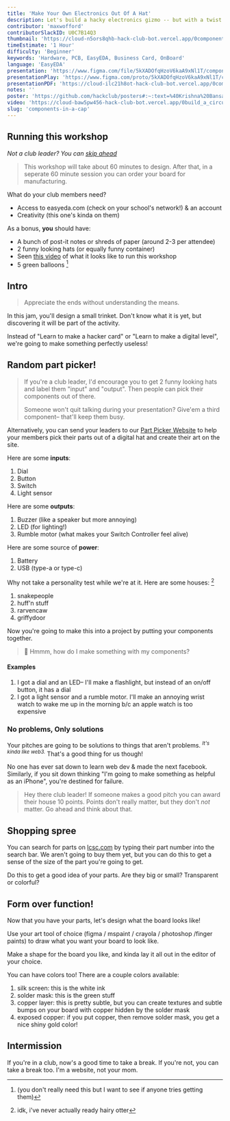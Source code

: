 ```yaml
---
title: 'Make Your Own Electronics Out Of A Hat'
description: Let's build a hacky electronics gizmo -- but with a twist -- you can only use three components that you draw out of a cap! You'll learn the basics of designing a PCB, and you can get the cards made for free, with Hack Club's OnBoard.
contributor: 'maxwofford'
contributorSlackID: U0C7B14Q3
thumbnail: 'https://cloud-n5ors8qhb-hack-club-bot.vercel.app/0componentsinhat.png'
timeEstimate: '1 Hour'
difficulty: 'Beginner'
keywords: 'Hardware, PCB, EasyEDA, Business Card, OnBoard'
language: 'EasyEDA'
presentation: 'https://www.figma.com/file/5kXADOfqHzoV6kaA9xNl1T/components-jam?type=design&node-id=154%3A341&mode=design&t=pHzt7QifMykaDnCB-1'
presentationPlay: 'https://www.figma.com/proto/5kXADOfqHzoV6kaA9xNl1T/components-jam?page-id=154%3A341&type=design&node-id=154-343&viewport=-11%2C1340%2C0.07&t=2LfA5bNVMXiFqIyP-1&scaling=contain&mode=design'
presentationPDF: 'https://cloud-ilc21h8ot-hack-club-bot.vercel.app/0components-jam.pdf'
notes: ''
poster: 'https://github.com/hackclub/posters#:~:text=%40Krishna%20Bansal-,Download,-Go%20to%20Figma'
video: 'https://cloud-baw5pw456-hack-club-bot.vercel.app/0build_a_circuit_board_with_maggie.mp4'
slug: 'components-in-a-cap'
---
```


## Running this workshop

_Not a club leader? You can [skip ahead](#intro)_

> This workshop will take about 60 minutes to design. After that, in a seperate 60 minute session you can order your board for manufacturing.

What do your club members need?

- Access to easyeda.com (check on your school's network!) & an account
- Creativity (this one's kinda on them)

As a bonus, **you** should have:

- A bunch of post-it notes or shreds of paper (around 2-3 per attendee)
- 2 funny looking hats (or equally funny container)
- Seen [this video](https://www.youtube.com/watch?v=bumzyz2advg) of what it looks like to run this workshop
- 5 green balloons [^1]

[^1]: (you don't really need this but I want to see if anyone tries getting them)

## Intro
> Appreciate the ends without understanding the means.

In this jam, you'll design a small trinket. Don't know what it is yet, but discovering it will be part of the activity.

Instead of "Learn to make a hacker card" or "Learn to make a digital level", we're going to make something perfectly useless!

## Random part picker!

> If you're a club leader, I'd encourage you to get 2 funny looking hats and label them "input" and "output". Then people can pick their components out of there.
>
> Someone won't quit talking during your presentation? Give'em a third component– that'll keep them busy.

Alternatively, you can send your leaders to our [Part Picker Website](https://component-hat-site.hackclub.dev/) to help your members pick their parts out of a digital hat and create their art on the site.

Here are some **inputs**:

1. Dial
2. Button
3. Switch
4. Light sensor

Here are some **outputs**:

1. Buzzer (like a speaker but more annoying)
2. LED (for lighting!)
3. Rumble motor (what makes your Switch Controller feel alive)

Here are some source of **power**:

1. Battery
2. USB (type-a or type-c)

Why not take a personality test while we're at it. Here are some houses: [^0]

[^0]: idk, i've never actually ready hairy otter

1. snakepeople
2. huff'n stuff
3. rarvencaw
4. griffydoor

Now you're going to make this into a project by putting your components together.

> 🤔 Hmmm, how do I make something with my components?

#### Examples

1. I got a dial and an LED– I'll make a flashlight, but instead of an on/off button, it has a dial
2. I got a light sensor and a rumble motor. I'll make an annoying wrist watch to wake me up in the morning b/c an apple watch is too expensive

### No problems, Only solutions

Your pitches are going to be solutions to things that aren't problems. <sup>_It's kinda like web3._</sup> That's a good thing for us though!

No one has ever sat down to learn web dev & made the next facebook. Similarly, if you sit down thinking "I'm going to make something as helpful as an iPhone", you're destined for failure.

> Hey there club leader! If someone makes a good pitch you can award their house 10 points. Points don't really matter, but they don't _not_ matter. Go ahead and think about that.

## Shopping spree

You can search for parts on [lcsc.com](https://lcsc.com) by typing their part number into the search bar. We aren't going to buy them yet, but you can do this to get a sense of the size of the part you're going to get.

Do this to get a good idea of your parts. Are they big or small? Transparent or colorful?

## Form over function!

Now that you have your parts, let's design what the board looks like!

Use your art tool of choice (figma / mspaint / crayola / photoshop /finger paints) to draw what you want your board to look like.

Make a shape for the board you like, and kinda lay it all out in the editor of your choice.

You can have colors too! There are a couple colors available:

1. silk screen: this is the white ink
2. solder mask: this is the green stuff
3. copper layer: this is pretty subtle, but you can create textures and subtle bumps on your board with copper hidden by the solder mask
4. exposed copper: if you put copper, then remove solder mask, you get a nice shiny gold color!

## Intermission

If you're in a club, now's a good time to take a break. If you're not, you can take a break too. I'm a website, not your mom.